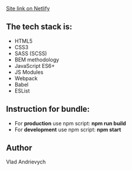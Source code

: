 <a href="https://cozy-cucurucho-4ec091.netlify.app/">Site link on Netlify</a>

<h2>The tech stack is:</h4>
<ul>    
    <li>HTML5</li>
    <li>CSS3</li>
    <li>SASS (SCSS)</li>
    <li>BEM methodology</li>
    <li>JavaScript ES6+</li> 
    <li>JS Modules</li> 
    <li>Webpack</li>
    <li>Babel</li>
    <li>ESList</li>
</ul>

<h2>Instruction for bundle:</h2>
<ul>    
    <li>For <b>production</b> use npm script: <b>npm run build</b></li>
    <li>For <b>development</b> use npm script: <b>npm start</b></li>
</ul>

<h2>Author</h2>
<p>Vlad Andrievych</p>
